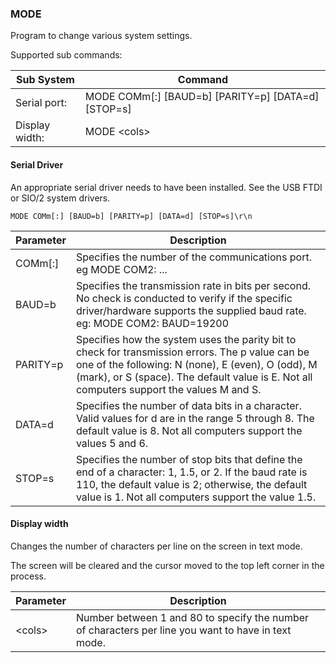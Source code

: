 ### MODE

Program to change various system settings.

Supported sub commands:

|Sub System|Command|
|--|---|
|Serial port:   |MODE COMm[:] [BAUD=b] [PARITY=p] [DATA=d] [STOP=s]|
|Display width: |MODE \<cols>|

#### Serial Driver

An appropriate serial driver needs to have been installed.  See the USB FTDI or SIO/2 system drivers.

`MODE COMm[:] [BAUD=b] [PARITY=p] [DATA=d] [STOP=s]\r\n`

|Parameter|Description|
|---|---|
|COMm[:]|Specifies the number of the communications port. eg MODE COM2: ...|
|BAUD=b|Specifies the transmission rate in bits per second. No check is conducted to verify if the specific driver/hardware supports the supplied baud rate.  eg: MODE COM2: BAUD=19200|
|PARITY=p|Specifies how the system uses the parity bit to check for transmission errors. The p value can be one of the following: N (none), E (even), O (odd), M (mark), or S (space). The default value is E. Not all computers support the values M and S.|
|DATA=d|Specifies the number of data bits in a character. Valid values for d are in the range 5 through 8. The default value is 8. Not all computers support the values 5 and 6.|
|STOP=s|Specifies the number of stop bits that define the end of a character: 1, 1.5, or 2. If the baud rate is 110, the default value is 2; otherwise, the default value is 1. Not all computers support the value 1.5.|

#### Display width

Changes the number of characters per line on the screen in text mode.

The screen will be cleared and the cursor moved to the top left corner in the process.

|Parameter|Description|
|---|---|
|\<cols>|Number between 1 and 80 to specify the number of characters per line you want to have in text mode.|

